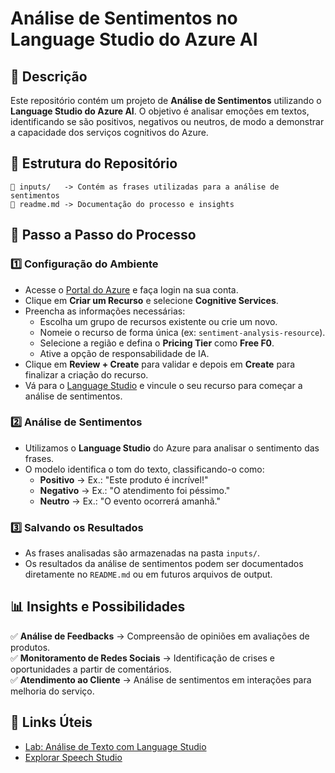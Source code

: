 # Análise de Sentimentos no Language Studio do Azure AI

## 📌 Descrição  
Este repositório contém um projeto de **Análise de Sentimentos** utilizando o **Language Studio do Azure AI**. O objetivo é analisar emoções em textos, identificando se são positivos, negativos ou neutros, de modo a demonstrar a capacidade dos serviços cognitivos do Azure.

## 📂 Estrutura do Repositório  
```
📁 inputs/   -> Contém as frases utilizadas para a análise de sentimentos
📄 readme.md -> Documentação do processo e insights
```

## 🚀 Passo a Passo do Processo  

### 1️⃣ Configuração do Ambiente
- Acesse o [Portal do Azure](https://portal.azure.com/#home) e faça login na sua conta.
- Clique em **Criar um Recurso** e selecione **Cognitive Services**.
- Preencha as informações necessárias:
  - Escolha um grupo de recursos existente ou crie um novo.
  - Nomeie o recurso de forma única (ex: `sentiment-analysis-resource`).
  - Selecione a região e defina o **Pricing Tier** como **Free F0**.
  - Ative a opção de responsabilidade de IA.
- Clique em **Review + Create** para validar e depois em **Create** para finalizar a criação do recurso.
- Vá para o [Language Studio](https://language.cognitive.azure.com/) e vincule o seu recurso para começar a análise de sentimentos.  

### 2️⃣ Análise de Sentimentos  
- Utilizamos o **Language Studio** do Azure para analisar o sentimento das frases.  
- O modelo identifica o tom do texto, classificando-o como:
  - **Positivo** → Ex.: "Este produto é incrível!"  
  - **Negativo** → Ex.: "O atendimento foi péssimo."  
  - **Neutro** → Ex.: "O evento ocorrerá amanhã."  

### 3️⃣ Salvando os Resultados  
- As frases analisadas são armazenadas na pasta `inputs/`.  
- Os resultados da análise de sentimentos podem ser documentados diretamente no `README.md` ou em futuros arquivos de output.

## 📊 Insights e Possibilidades  
✅ **Análise de Feedbacks** → Compreensão de opiniões em avaliações de produtos.  
✅ **Monitoramento de Redes Sociais** → Identificação de crises e oportunidades a partir de comentários.  
✅ **Atendimento ao Cliente** → Análise de sentimentos em interações para melhoria do serviço.  

## 🔗 Links Úteis  
- [Lab: Análise de Texto com Language Studio](https://microsoftlearning.github.io/mslearn-ai-fundamentals/Instructions/Labs/06-text-analysis.html)  
- [Explorar Speech Studio](https://microsoftlearning.github.io/mslearn-ai-fundamentals/Instructions/Labs/09-speech.html)  
